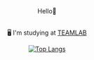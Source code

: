 <div align="center">
Hello👋
<br/>
<br/>
  
🖥️ I'm studying at [TEAMLAB](https://www.notion.so/blissray/TEAMLAB-d690ca4b3f4d44449520ed21e9b51739)

[![Top Langs](https://github-readme-stats.vercel.app/api/top-langs/?username=QHdld)](https://github.com/anuraghazra/github-readme-stats)

</div>
